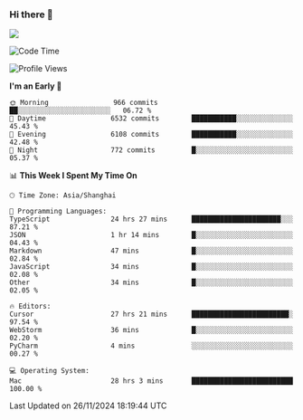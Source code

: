 ### Hi there 👋

<!--
**JJAYCHEN1e/jjaychen1e** is a ✨ _special_ ✨ repository because its `README.md` (this file) appears on your GitHub profile.

Here are some ideas to get you started:

- 🔭 I’m currently working on ...
- 🌱 I’m currently learning ...
- 👯 I’m looking to collaborate on ...
- 🤔 I’m looking for help with ...
- 💬 Ask me about ...
- 📫 How to reach me: ...
- 😄 Pronouns: ...
- ⚡ Fun fact: ...
-->

[![](https://github-readme-stats.vercel.app/api?username=jjaychen1e&show_icons=true)](https://github.com/jjaychen1e/github-readme-stats?count_private=true)

<!--START_SECTION:waka-->
![Code Time](http://img.shields.io/badge/Code%20Time-1%2C614%20hrs%2054%20mins-blue)

![Profile Views](http://img.shields.io/badge/Profile%20Views-1-blue)

**I'm an Early 🐤** 

```text
🌞 Morning                966 commits         ██░░░░░░░░░░░░░░░░░░░░░░░   06.72 % 
🌆 Daytime                6532 commits        ███████████░░░░░░░░░░░░░░   45.43 % 
🌃 Evening                6108 commits        ███████████░░░░░░░░░░░░░░   42.48 % 
🌙 Night                  772 commits         █░░░░░░░░░░░░░░░░░░░░░░░░   05.37 % 
```


📊 **This Week I Spent My Time On** 

```text
🕑︎ Time Zone: Asia/Shanghai

💬 Programming Languages: 
TypeScript               24 hrs 27 mins      ██████████████████████░░░   87.21 % 
JSON                     1 hr 14 mins        █░░░░░░░░░░░░░░░░░░░░░░░░   04.43 % 
Markdown                 47 mins             █░░░░░░░░░░░░░░░░░░░░░░░░   02.84 % 
JavaScript               34 mins             █░░░░░░░░░░░░░░░░░░░░░░░░   02.08 % 
Other                    34 mins             █░░░░░░░░░░░░░░░░░░░░░░░░   02.05 % 

🔥 Editors: 
Cursor                   27 hrs 21 mins      ████████████████████████░   97.54 % 
WebStorm                 36 mins             █░░░░░░░░░░░░░░░░░░░░░░░░   02.20 % 
PyCharm                  4 mins              ░░░░░░░░░░░░░░░░░░░░░░░░░   00.27 % 

💻 Operating System: 
Mac                      28 hrs 3 mins       █████████████████████████   100.00 % 
```


 Last Updated on 26/11/2024 18:19:44 UTC
<!--END_SECTION:waka-->
